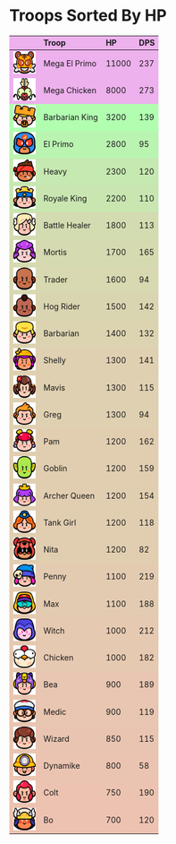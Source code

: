 # Troops Sorted By HP

<style>
    .heatMap {
        width: 100%;
        text-align: left;
    }
    .heatMap th {
        word-wrap: break-word;
        text-align: left;
    }
    .heatMap tr:nth-child(1) { background: rgba(200, 0, 200, 0.3); }
    .heatMap tr:nth-child(2) { background: rgba(200, 0, 200, 0.3); }
    .heatMap tr:nth-child(3) { background: rgba(0, 255, 0, 0.3); }
    .heatMap tr:nth-child(4) { background: rgba(32, 223, 0, 0.3); }
    .heatMap tr:nth-child(5) { background: rgba(72, 183, 0, 0.3); }
    .heatMap tr:nth-child(6) { background: rgba(80, 175, 0, 0.3); }
    .heatMap tr:nth-child(7) { background: rgba(112, 143, 0, 0.3); }
    .heatMap tr:nth-child(8) { background: rgba(120, 135, 0, 0.3); }
    .heatMap tr:nth-child(9) { background: rgba(128, 128, 0, 0.3); }
    .heatMap tr:nth-child(10) { background: rgba(135, 120, 0, 0.3); }
    .heatMap tr:nth-child(11) { background: rgba(143, 112, 0, 0.3); }
    .heatMap tr:nth-child(12) { background: rgba(151, 104, 0, 0.3); }
    .heatMap tr:nth-child(13) { background: rgba(151, 104, 0, 0.3); }
    .heatMap tr:nth-child(14) { background: rgba(151, 104, 0, 0.3); }
    .heatMap tr:nth-child(15) { background: rgba(159, 96, 0, 0.3); }
    .heatMap tr:nth-child(16) { background: rgba(159, 96, 0, 0.3); }
    .heatMap tr:nth-child(17) { background: rgba(159, 96, 0, 0.3); }
    .heatMap tr:nth-child(18) { background: rgba(159, 96, 0, 0.3); }
    .heatMap tr:nth-child(19) { background: rgba(159, 96, 0, 0.3); }
    .heatMap tr:nth-child(20) { background: rgba(167, 88, 0, 0.3); }
    .heatMap tr:nth-child(21) { background: rgba(167, 88, 0, 0.3); }
    .heatMap tr:nth-child(22) { background: rgba(175, 80, 0, 0.3); }
    .heatMap tr:nth-child(23) { background: rgba(175, 80, 0, 0.3); }
    .heatMap tr:nth-child(24) { background: rgba(183, 72, 0, 0.3); }
    .heatMap tr:nth-child(25) { background: rgba(183, 72, 0, 0.3); }
    .heatMap tr:nth-child(26) { background: rgba(187, 68, 0, 0.3); }
    .heatMap tr:nth-child(27) { background: rgba(191, 64, 0, 0.3); }
    .heatMap tr:nth-child(28) { background: rgba(195, 60, 0, 0.3); }
    .heatMap tr:nth-child(29) { background: rgba(199, 56, 0, 0.3); }
</style>

<div class="heatMap">

|   | Troop | HP | DPS | 
| -- | -- | -- | -- |
| <img src="../assets/sb_emote_mega-el-primo.png"  width="40" height="40" /> | Mega El Primo | 11000 | 237 |
| <img src="../assets/sb_emote_mega-chicken.png"  width="40" height="40" /> | Mega Chicken | 8000 | 273 |
| <img src="../assets/sb_emote_barbarian-king.png"  width="40" height="40" /> | Barbarian King | 3200 | 139 |
| <img src="../assets/sb_emote_el-primo.png"  width="40" height="40" /> | El Primo | 2800 | 95 |
| <img src="../assets/sb_emote_heavy.png"  width="40" height="40" /> | Heavy | 2300 | 120 |
| <img src="../assets/sb_emote_royale-king.png"  width="40" height="40" /> | Royale King | 2200 | 110 |
| <img src="../assets/sb_emote_battle-healer.png"  width="40" height="40" /> | Battle Healer | 1800 | 113 |
| <img src="../assets/sb_emote_mortis.png"  width="40" height="40" /> | Mortis | 1700 | 165 |
| <img src="../assets/sb_emote_trader.png"  width="40" height="40" /> | Trader | 1600 | 94 |
| <img src="../assets/sb_emote_hog-rider.png"  width="40" height="40" /> | Hog Rider | 1500 | 142 |
| <img src="../assets/sb_emote_barbarian.png"  width="40" height="40" /> | Barbarian | 1400 | 132 |
| <img src="../assets/sb_emote_shelly.png"  width="40" height="40" /> | Shelly | 1300 | 141 |
| <img src="../assets/sb_emote_mavis.png"  width="40" height="40" /> | Mavis | 1300 | 115 |
| <img src="../assets/sb_emote_greg.png"  width="40" height="40" /> | Greg | 1300 | 94 |
| <img src="../assets/sb_emote_pam.png"  width="40" height="40" /> | Pam | 1200 | 162 |
| <img src="../assets/sb_emote_goblin.png"  width="40" height="40" /> | Goblin | 1200 | 159 |
| <img src="../assets/sb_emote_archer-queen.png"  width="40" height="40" /> | Archer Queen | 1200 | 154 |
| <img src="../assets/sb_emote_tank-girl.png"  width="40" height="40" /> | Tank Girl | 1200 | 118 |
| <img src="../assets/sb_emote_nita.png"  width="40" height="40" /> | Nita | 1200 | 82 |
| <img src="../assets/sb_emote_penny.png"  width="40" height="40" /> | Penny | 1100 | 219 |
| <img src="../assets/sb_emote_max.png"  width="40" height="40" /> | Max | 1100 | 188 |
| <img src="../assets/sb_emote_witch.png"  width="40" height="40" /> | Witch | 1000 | 212 |
| <img src="../assets/sb_emote_chicken.png"  width="40" height="40" /> | Chicken | 1000 | 182 |
| <img src="../assets/sb_emote_bea.png"  width="40" height="40" /> | Bea | 900 | 189 |
| <img src="../assets/sb_emote_medic.png"  width="40" height="40" /> | Medic | 900 | 119 |
| <img src="../assets/sb_emote_wizard.png"  width="40" height="40" /> | Wizard | 850 | 115 |
| <img src="../assets/sb_emote_dynamike.png"  width="40" height="40" /> | Dynamike | 800 | 58 |
| <img src="../assets/sb_emote_colt.png"  width="40" height="40" /> | Colt | 750 | 190 |
| <img src="../assets/sb_emote_bo.png"  width="40" height="40" /> | Bo | 700 | 120 |

</div>